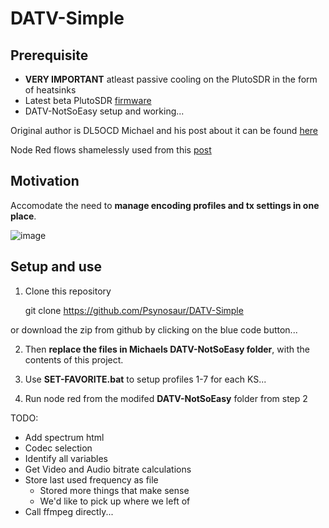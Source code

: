# DATV-Simple

## Prerequisite 
- **VERY IMPORTANT** atleast passive cooling on the PlutoSDR in the form of heatsinks
- Latest beta PlutoSDR [firmware](https://github.com/F5OEO/pluto-ori-ps/wiki)
- DATV-NotSoEasy setup and working...

Original author is DL5OCD Michael and his post about it can be found [here](https://groups.io/g/plutodvb/message/257)

Node Red flows shamelessly used from this [post](https://www.pg540.org/wiki/index.php/RFE_for_PlutoDVB2)

## Motivation
Accomodate the need to **manage encoding profiles and tx settings in one place**.

![image](https://github.com/Psynosaur/DATV-NotSoEasy/assets/26934113/a5facd09-ae2b-47af-96a9-f00afbb4c700)

## Setup and use
1. Clone this repository

    git clone https://github.com/Psynosaur/DATV-Simple

or download the zip from github by clicking on the blue code button...

2. Then **replace the files in Michaels DATV-NotSoEasy folder**, with the contents of this project.

3. Use **SET-FAVORITE.bat** to setup profiles 1-7 for each KS...

4. Run node red from the modifed **DATV-NotSoEasy** folder from step 2

TODO:
 - Add spectrum html
 - Codec selection
 - Identify all variables
 - Get Video and Audio bitrate calculations
 - Store last used frequency as file
   - Stored more things that make sense
   - We'd like to pick up where we left of
 - Call ffmpeg directly...
